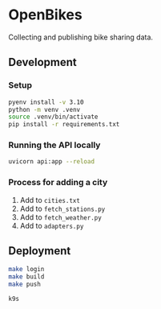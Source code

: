 # OpenBikes

Collecting and publishing bike sharing data.

## Development

### Setup

```sh
pyenv install -v 3.10
python -m venv .venv
source .venv/bin/activate
pip install -r requirements.txt
```

### Running the API locally

```sh
uvicorn api:app --reload
```

### Process for adding a city

1. Add to `cities.txt`
2. Add to `fetch_stations.py`
3. Add to `fetch_weather.py`
4. Add to `adapters.py`

## Deployment

```sh
make login
make build
make push
```

```sh
k9s
```
